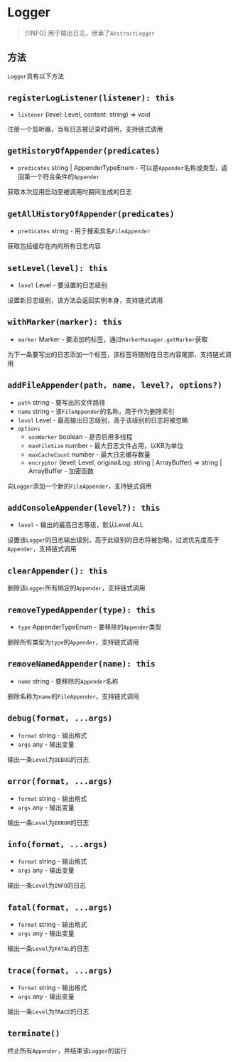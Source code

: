 # Logger

> [!INFO]
> 用于输出日志，继承了`AbstractLogger`

## 方法

`Logger`具有以下方法

## `registerLogListener(listener): this` <Badge type="tip" text="1.3.0-rc.1 +" />

- `listener` (level: Level, content: string) => void

注册一个监听器，当有日志被记录时调用，支持链式调用

## `getHistoryOfAppender(predicates)` <Badge type="tip" text="1.1.0 +" />

- `predicates` string | AppenderTypeEnum - 可以是`Appender`名称或类型，返回第一个符合条件的`Appender`

获取本次应用启动至被调用时期间生成的日志

## `getAllHistoryOfAppender(predicates)` <Badge type="tip" text="1.1.0 +" />

- `predicates` string - 用于搜索具名`FileAppender`

获取包括缓存在内的所有日志内容

## `setLevel(level): this`

- `level` Level - 要设置的日志级别

设置新日志级别，该方法会返回实例本身，支持链式调用

## `withMarker(marker): this`

- `marker` Marker - 要添加的标签，通过`MarkerManager.getMarker`获取

为下一条要写出的日志添加一个标签，该标签将随附在日志内容尾部，支持链式调用

## `addFileAppender(path, name, level?, options?)`

- `path` string - 要写出的文件路径
- `name` string - 该`FileAppender`的名称，用于作为删除索引
- `level` Level - 最高输出日志级别，高于该级别的日志将被忽略
- `options`
  - `useWorker` boolean - 是否启用多线程
  - `maxFileSize` number - 最大日志文件占用，以KB为单位
  - `maxCacheCount` number - 最大日志缓存数量
  - `encryptor` (level: Level, originalLog: string | ArrayBuffer) => string | ArrayBuffer - 加密函数

向`Logger`添加一个新的`FileAppender`，支持链式调用

## `addConsoleAppender(level?): this`

- `level` - 输出的最高日志等级，默认Level.ALL

设置该`Logger`的日志输出级别，高于此级别的日志将被忽略，过滤优先度高于`Appender`，支持链式调用

## `clearAppender(): this`

删除该`Logger`所有绑定的`Appender`，支持链式调用

## `removeTypedAppender(type): this`

- `type` AppenderTypeEnum - 要移除的`Appender`类型

删除所有类型为`type`的`Appender`，支持链式调用

## `removeNamedAppender(name): this`

- `name` string - 要移除的`Appender`名称

删除名称为`name`的`FileAppender`，支持链式调用

## `debug(format, ...args)`

- `format` string - 输出格式
- `args` any - 输出变量

输出一条`Level`为`DEBUG`的日志

## `error(format, ...args)`

- `format` string - 输出格式
- `args` any - 输出变量

输出一条`Level`为`ERROR`的日志

## `info(format, ...args)`

- `format` string - 输出格式
- `args` any - 输出变量

输出一条`Level`为`INFO`的日志

## `fatal(format, ...args)`

- `format` string - 输出格式
- `args` any - 输出变量

输出一条`Level`为`FATAL`的日志

## `trace(format, ...args)`

- `format` string - 输出格式
- `args` any - 输出变量

输出一条`Level`为`TRACE`的日志

## `terminate()`

终止所有`Appender`，并结束该`Logger`的运行
